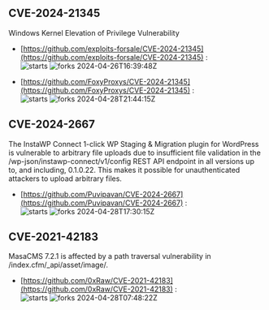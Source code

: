 ## CVE-2024-21345
 Windows Kernel Elevation of Privilege Vulnerability

- [https://github.com/exploits-forsale/CVE-2024-21345](https://github.com/exploits-forsale/CVE-2024-21345) :  
![starts](https://img.shields.io/github/stars/exploits-forsale/CVE-2024-21345.svg) 
![forks](https://img.shields.io/github/forks/exploits-forsale/CVE-2024-21345.svg) 
2024-04-26T16:39:48Z

- [https://github.com/FoxyProxys/CVE-2024-21345](https://github.com/FoxyProxys/CVE-2024-21345) :  
![starts](https://img.shields.io/github/stars/FoxyProxys/CVE-2024-21345.svg) 
![forks](https://img.shields.io/github/forks/FoxyProxys/CVE-2024-21345.svg) 
2024-04-28T21:44:15Z

## CVE-2024-2667
 The InstaWP Connect  1-click WP Staging & Migration plugin for WordPress is vulnerable to arbitrary file uploads due to  insufficient file validation in the /wp-json/instawp-connect/v1/config REST API endpoint in all versions up to, and including, 0.1.0.22. This makes it possible for unauthenticated attackers to upload arbitrary files.

- [https://github.com/Puvipavan/CVE-2024-2667](https://github.com/Puvipavan/CVE-2024-2667) :  
![starts](https://img.shields.io/github/stars/Puvipavan/CVE-2024-2667.svg) 
![forks](https://img.shields.io/github/forks/Puvipavan/CVE-2024-2667.svg) 
2024-04-28T17:30:15Z

## CVE-2021-42183
 MasaCMS 7.2.1 is affected by a path traversal vulnerability in /index.cfm/_api/asset/image/.

- [https://github.com/0xRaw/CVE-2021-42183](https://github.com/0xRaw/CVE-2021-42183) :  
![starts](https://img.shields.io/github/stars/0xRaw/CVE-2021-42183.svg) 
![forks](https://img.shields.io/github/forks/0xRaw/CVE-2021-42183.svg) 
2024-04-28T07:48:22Z

